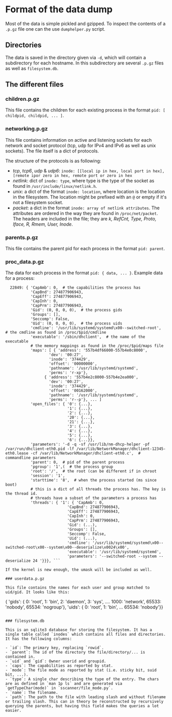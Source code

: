 # Format of the data dump

Most of the data is simple pickled and gzipped. To inspect the contents of a `.p.gz` file one can the use `dumphelper.py` script.

## Directories

The data is saved in the directory given via `-d`, which will contain a subdirectory for each hostname. In this subdirectory are several `.p.gz` files as well as `filesystem.db`.

## The different files

### children.p.gz

This file contains the children for each existing process in the format `pid: [ childpid, childpid, ... ]`.

### networking.p.gz

This file contains information on active and listening sockets for each network and socket protocol (tcp, udp for IPv4 and IPv6 as well as unix sockets). The file itself is a dict of protocols. 

The structure of the protocols is as following:

- *tcp*, *tcp6*, *udp* & *udp6*: `inode: [[local ip in hex, local port in hex], [remote ipor zero in hex, remote port or zero in hex`
- *netlink*: dict of `inode: type`, where type is the type of the socket as found in `/usr/include/linux/netlink.h`.
- *unix*: a dict of the format `inode: location`, where location is the location in the filesystem. The location might be prefixed with an `@` or empty if it's not a filesystem socket.
- *packet*: a dict in the format `inode: array of netlink attributes`. The attributes are ordered in the way they are found in `/proc/net/packet`. The headers are included in the file; they are _k, RefCnt, Type, Proto, Iface, R, Rmem, User, Inode_.

### parents.p.gz

This file contains the parent pid for each process in the format `pid: parent`.

### proc_data.p.gz

The data for each process in the format `pid: { data, ... }`. Example data for a process:

```
  22849: { 'CapAmb': 0,  # the capabilities the process has
           'CapBnd': 274877906943,
           'CapEff': 274877906943,
           'CapInh': 0,
           'CapPrm': 274877906943,
           'Gid': (0, 0, 0, 0),  # the process gids
           'Groups': [],
           'Seccomp': False,
           'Uid': (0, 0, 0, 0),  # the process uids
           'cmdline': '/usr/lib/systemd/systemd\x00--switched-root',  # the cmdline as found in /proc/$pid/cmdline
           'executable': '/sbin/dhclient',  # the name of the executable
           # the memory mappings as found in the /proc/$pid/maps file
           'maps': [ { 'address': '557b4df66000-557b4e0c8000',
                   'dev': '00:27',
                   'inode': '374429',
                   'offset': '00000000',
                   'pathname': '/usr/lib/systemd/systemd',
                   'perms': 'r-xp'},
                 { 'address': '557b4e2c8000-557b4e2ea000',
                   'dev': '00:27',
                   'inode': '374429',
                   'offset': '00162000',
                   'pathname': '/usr/lib/systemd/systemd',
                   'perms': 'r--p'}, ... ]
           'open_files': { '0': {...},
                           '1': {...},
                           '2': {...},
                           '20': {...},
                           '21': {...},
                           '3': {...},
                           '4': {...},
                           '5': {...},
                           '6': {...}},
           'parameters': '-d -q -sf /usr/lib/nm-dhcp-helper -pf /var/run/dhclient-eth0.pid -lf /var/lib/NetworkManager/dhclient-12345-eth0.lease -cf /var/lib/NetworkManager/dhclient-eth0.c',  # commandline parameters
           'parent': 0,  # pid of the parent process
           'pgroup': '1',(  # the process group
           'root': '/',  # the root (can be different if in chroot
           'session': '1',
           'starttime': '8',  # when the process started (ms since boot)
           # this is a dict of all threads the process has. The key is the thread id.
           # threads have a subset of the parameters a process has
           'threads': { '1': { 'CapAmb': 0,
                           'CapBnd': 274877906943,
                           'CapEff': 274877906943,
                           'CapInh': 0,
                           'CapPrm': 274877906943,
                           'Gid': (...),
                           'Groups': [],
                           'Seccomp': False,
                           'Uid': (...),
                           'cmdline': '/usr/lib/systemd/systemd\x00--switched-root\x00--system\x00--deserialize\x0024\x00',
                           'executable': '/usr/lib/systemd/systemd',
                           'parameters': '--switched-root --system --deserialize 24 '}}}, ```

If the kernel is new enough, the umask will be included as well.

### userdata.p.gz

This file contains the names for each user and group matched to uid/gid. It looks like this:

```
{ 'gids': { 0: 'root',
            1: 'bin',
            2: 'daemon',
            3: 'sys',
            ....
            1000: 'network',
            65533: 'nobody',
            65534: 'nogroup'},
  'uids': { 0: 'root',
            1: 'bin',
            ...
            65534: 'nobody'}}

```

### filesystem.db

This is an sqlite3 database for storing the filesystem. It has a single table called `inodes` which contains all files and directories. It has the following columns:

- `id`: The primary key, replacing `rowid`.
- `parent`: The id of the directory the file/directory/... is contained in.
- `uid` and `gid`: Owner userid and groupid.
- `caps`: The capabilities as reported by stat.
- `mode`: The file mode as reported by stat (i.e. sticky bit, suid bit, ...).
- `type`: A single char describing the type of the entry. The chars are as defined in `man 1p ls` and are generated via `getTypeChar(mode)` in `sscanner/file_mode.py`.
- `name`: The filename.
- `path`: The path to the file with leading slash and without filename or trailing slash. This can in theory be reconstructed by recursively querying the parents, but having this field makes the queries a lot easier.


